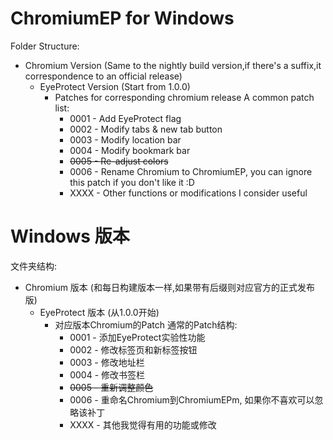 # ChromiumEP for Windows
Folder Structure:
 - Chromium Version (Same to the nightly build version,if there's a suffix,it correspondence to an official release)
   - EyeProtect Version (Start from 1.0.0)
	  - Patches for corresponding chromium release
		A common patch list:
		  - 0001 - Add EyeProtect flag
		  - 0002 - Modify tabs & new tab button
		  - 0003 - Modify location bar
		  - 0004 - Modify bookmark bar
		  - ~~0005 - Re-adjust colors~~
		  - 0006 - Rename Chromium to ChromiumEP, you can ignore this patch if you don't like it :D
		  - XXXX - Other functions or modifications I consider useful

# Windows 版本
文件夹结构:
 - Chromium 版本 (和每日构建版本一样,如果带有后缀则对应官方的正式发布版)
   - EyeProtect 版本 (从1.0.0开始)
	  - 对应版本Chromium的Patch
	   通常的Patch结构:
		  - 0001 - 添加EyeProtect实验性功能
		  - 0002 - 修改标签页和新标签按钮
		  - 0003 - 修改地址栏
		  - 0004 - 修改书签栏
		  - ~~0005 - 重新调整颜色~~
		  - 0006 - 重命名Chromium到ChromiumEPm, 如果你不喜欢可以忽略该补丁
		  - XXXX - 其他我觉得有用的功能或修改
